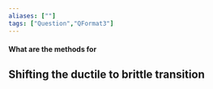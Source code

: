 ```yaml
---
aliases: [""]
tags: ["Question","QFormat3"]
---
```


#### What are the methods for
## Shifting the ductile to brittle transition
